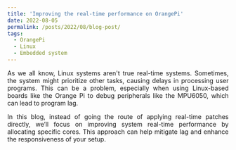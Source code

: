 ```yaml
---
title: 'Improving the real-time performance on OrangePi'
date: 2022-08-05
permalink: /posts/2022/08/blog-post/
tags:
  - OrangePi
  - Linux
  - Embedded system
---
```

 
<style>
.myDiv {
  text-align: justify;  
}
</style>


<body>
  <div class="myDiv">

As we all know, Linux systems aren't true real-time systems. Sometimes, the system might prioritize other tasks, causing delays in processing user programs. This can be a problem, especially when using Linux-based boards like the Orange Pi to debug peripherals like the MPU6050, which can lead to program lag.

In this blog, instead of going the route of applying real-time patches directly, we’ll focus on improving system real-time performance by allocating specific cores. This approach can help mitigate lag and enhance the responsiveness of your setup.
  </div>
</body>




